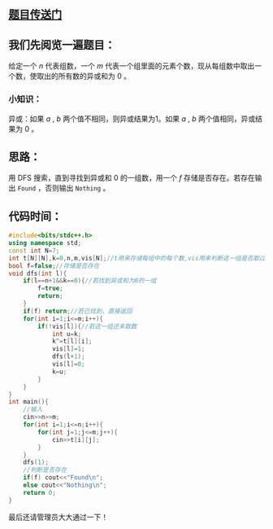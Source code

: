 ## [题目传送门](https://www.luogu.com.cn/problem/AT_abc015_3)

## 我们先阅览一遍题目：
给定一个 $n$ 代表组数，一个 $m$ 代表一个组里面的元素个数，现从每组数中取出一个数，使取出的所有数的异或和为 $0$ 。

### 小知识：
异或：如果 $a$ , $b$ 两个值不相同，则异或结果为1。如果 $a$ , $b$ 两个值相同，异或结果为 $0$ 。
## 思路：
用 DFS 搜索，直到寻找到异或和 $0$ 的一组数，用一个 $f$ 存储是否存在。若存在输出  ```Found``` ，否则输出  ```Nothing``` 。

## 代码时间：
```cpp
#include<bits/stdc++.h>
using namespace std;
const int N=7;
int t[N][N],k=0,n,m,vis[N];//t用来存储每组中的每个数,vis用来判断这一组是否取过数,k用来存异或和
bool f=false;//存储是否存在
void dfs(int l){
	if(l==n+1&&k==0){//若找到异或和为0的一组
		f=true;
		return;
	}
	if(f) return;//若已找到，直接返回
	for(int i=1;i<=m;i++){
		if(!vis[l]){//若这一组还未取数
			int u=k;
			k^=t[l][i];
			vis[l]=1;
			dfs(l+1);
			vis[l]=0;
			k=u;
		}
	}
}
int main(){
	//输入
	cin>>n>>m;
	for(int i=1;i<=n;i++){
		for(int j=1;j<=m;j++){
			cin>>t[i][j];
		}
	}
	dfs(1);
	//判断是否存在
	if(f) cout<<"Found\n";
	else cout<<"Nothing\n";
	return 0;
}
```
最后还请管理员大大通过一下！